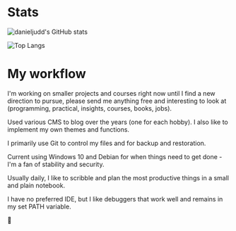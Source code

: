<!--
**danieljudd/danieljudd** is a ✨ _special_ ✨ repository because its `README.md` (this file) appears on your GitHub profile.

Here are some ideas to get you started:

- 🔭 I’m currently working on ...
- 🌱 I’m currently learning ...
- 👯 I’m looking to collaborate on ...
- 🤔 I’m looking for help with ...
- 💬 Ask me about ...
- 📫 How to reach me: ...
- ⚡ Fun fact: ...
-->

# Stats
![danieljudd's GitHub stats](https://github-readme-stats.vercel.app/api?username=danieljudd&count_private=true&show_icons=true&locale=en)

![Top Langs](https://github-readme-stats.vercel.app/api/top-langs/?username=danieljudd&layout=compact&hide=c,roff,makefile)

#  My workflow
I'm working on smaller projects and courses right now until I find a new direction to pursue, please send me anything free and interesting to look at (programming, practical, insights, courses, books, jobs).

Used various CMS to blog over the years (one for each hobby). I also like to implement my own themes and functions.

I primarily use Git to control my files and for backup and restoration.

Current using Windows 10 and Debian for when things need to get done - I'm a fan of stability and security. 

Usually daily, I like to scribble and plan the most productive things in a small and plain notebook.

I have no preferred IDE, but I like debuggers that work well and remains in my set PATH variable.

🤔
